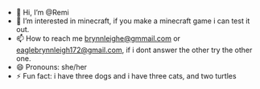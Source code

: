 - 👋 Hi, I’m @Remi
- 👀 I’m interested in minecraft, if you make a minecraft game i can test it out.
- 📫 How to reach me brynnleighe@gmmail.com or eaglebrynnleigh172@gmail.com, if i dont answer the other try the other one.
- 😄 Pronouns: she/her
- ⚡ Fun fact: i have three dogs and i have three cats, and two turtles

<!---
Remi9998/Remi9998 is a ✨ special ✨ repository because its `README.md` (this file) appears on your GitHub profile.
You can click the Preview link to take a look at your changes.
--->
